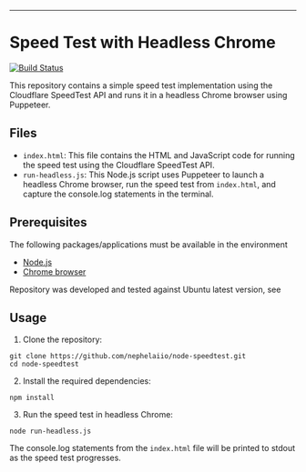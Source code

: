 ---
# Speed Test with Headless Chrome

[![Build Status](https://github.com/nephelaiio/node-speedtest/workflows/demo/badge.svg)](https://github.com/nephelaiio/node-speedtest/actions)

This repository contains a simple speed test implementation using the Cloudflare SpeedTest API and runs it in a headless Chrome browser using Puppeteer.

## Files

- `index.html`: This file contains the HTML and JavaScript code for running the speed test using the Cloudflare SpeedTest API.
- `run-headless.js`: This Node.js script uses Puppeteer to launch a headless Chrome browser, run the speed test from `index.html`, and capture the console.log statements in the terminal.

## Prerequisites

The following packages/applications must be available in the environment

- [Node.js](https://nodejs.org/)
- [Chrome browser](https://www.google.com/chrome/)

Repository was developed and tested against Ubuntu latest version, see 

## Usage

1. Clone the repository:

```
git clone https://github.com/nephelaiio/node-speedtest.git
cd node-speedtest
```

2. Install the required dependencies:

```
npm install
```

3. Run the speed test in headless Chrome:

```
node run-headless.js
```

The console.log statements from the `index.html` file will be printed to stdout as the speed test progresses.
